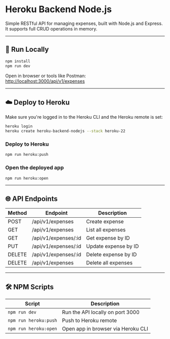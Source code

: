 # Heroku Backend Node.js

Simple RESTful API for managing expenses, built with Node.js and Express. It supports full CRUD operations in memory.

---

## 🚀 Run Locally

```bash
npm install
npm run dev
```

Open in browser or tools like Postman:  
[http://localhost:3000/api/v1/expenses](http://localhost:3000/api/v1/expenses)

---

## ☁️ Deploy to Heroku

Make sure you're logged in to the Heroku CLI and the Heroku remote is set:

```bash
heroku login
heroku create heroku-backend-nodejs --stack heroku-22
```

### Deploy to Heroku

```bash
npm run heroku:push
```

### Open the deployed app

```bash
npm run heroku:open
```

---

## 🌐 API Endpoints

| Method | Endpoint               | Description          |
|--------|------------------------|----------------------|
| POST   | /api/v1/expenses       | Create expense       |
| GET    | /api/v1/expenses       | List all expenses    |
| GET    | /api/v1/expenses/:id   | Get expense by ID    |
| PUT    | /api/v1/expenses/:id   | Update expense by ID |
| DELETE | /api/v1/expenses/:id   | Delete expense by ID |
| DELETE | /api/v1/expenses       | Delete all expenses  |

---

## 🛠️ NPM Scripts

| Script               | Description                          |
|----------------------|--------------------------------------|
| `npm run dev`        | Run the API locally on port 3000     |
| `npm run heroku:push`| Push to Heroku remote                |
| `npm run heroku:open`| Open app in browser via Heroku CLI  |
